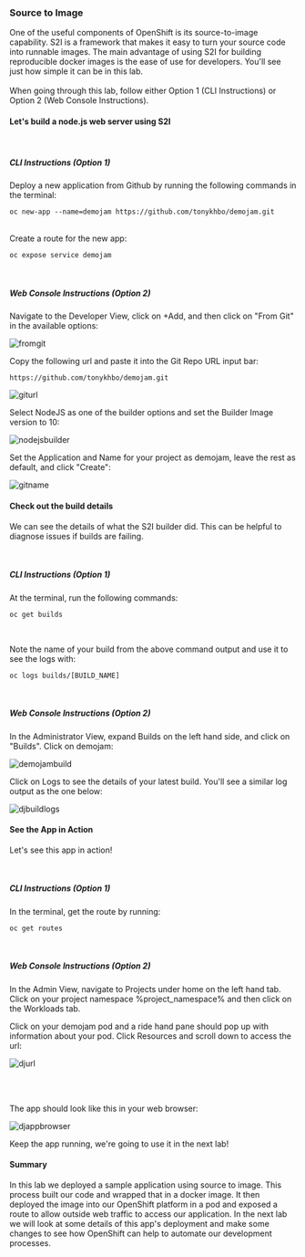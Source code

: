 ### Source to Image

One of the useful components of OpenShift is its source-to-image capability. S2I is a framework that makes it easy to turn your source code into runnable images. The main advantage of using S2I for building reproducible docker images is the ease of use for developers. You'll see just how simple it can be in this lab.
<br>
<br>
When going through this lab, follow either Option 1 (CLI Instructions) or Option 2 (Web Console Instructions).

#### Let's build a node.js web server using S2I

<br>

##### CLI Instructions (Option 1)

Deploy a new application from Github by running the following commands in the terminal:

```execute
oc new-app --name=demojam https://github.com/tonykhbo/demojam.git
```

<br>
Create a route for the new app:

```execute
oc expose service demojam
```

<br>

##### Web Console Instructions (Option 2)

Navigate to the Developer View, click on +Add, and then click on "From Git" in the available options:

![fromgit](images/lab3_workshop_add_git.png)

Copy the following url and paste it into the Git Repo URL input bar:

```
https://github.com/tonykhbo/demojam.git

```

![giturl](images/lab3_workshop_git_url.png)

Select NodeJS as one of the builder options and set the Builder Image version to 10:

![nodejsbuilder](images/lab3_workshop_nodejs_builder.png)

Set the Application and Name for your project as demojam, leave the rest as default, and click "Create":

![gitname](images/lab3_workshop_git_name_create.png)

#### Check out the build details

We can see the details of what the S2I builder did. This can be helpful to diagnose issues if builds are failing.

<br>

##### CLI Instructions (Option 1)

At the terminal, run the following commands:

```execute
oc get builds
```

<br>

Note the name of your build from the above command output and use it to see the logs with:

```
oc logs builds/[BUILD_NAME]
```

<br>

##### Web Console Instructions (Option 2)

In the Administrator View, expand Builds on the left hand side, and click on "Builds". Click on demojam:

![demojambuild](images/lab3_workshop_demojam_builds_config.png)

Click on Logs to see the details of your latest build. You'll see a similar log output as the one below:

![djbuildlogs](images/lab3_workshop_demojam_build_logs.png)

#### See the App in Action
Let's see this app in action!

<br>

##### CLI Instructions (Option 1)

In the terminal, get the route by running:

```execute
oc get routes
```

<br>

##### Web Console Instructions (Option 2)

In the Admin View, navigate to Projects under home on the left hand tab. Click on your project namespace %project_namespace% and then click on the Workloads tab. 

Click on your demojam pod and a ride hand pane should pop up with information about your pod. Click Resources and scroll down to access the url:

![djurl](images/lab3_workshop_demojam_url.png)

<br>
<br>

The app should look like this in your web browser:

![djappbrowser](images/lab3_workshop_dj_app.png)

Keep the app running, we're going to use it in the next lab!

#### Summary

In this lab we deployed a sample application using source to image. This process built our code and wrapped that in a docker image. It then deployed the image into our OpenShift platform in a pod and exposed a route to allow outside web traffic to access our application. In the next lab we will look at some details of this app's deployment and make some changes to see how OpenShift can help to automate our development processes. 